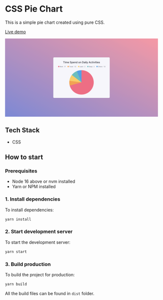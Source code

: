 # CSS Pie Chart

This is a simple pie chart created using pure CSS.

[Live demo](https://icelam.github.io/just-for-fun/css-pie-chart/)

![Screenshot](./screenshot.png)

## Tech Stack

- CSS

## How to start

### Prerequisites

- Node 16 above or nvm installed
- Yarn or NPM installed

### 1. Install dependencies

To install dependencies:

```bash
yarn install
```

### 2. Start development server

To start the development server:

```bash
yarn start
```

### 3. Build production

To build the project for production:

```bash
yarn build
```

All the build files can be found in `dist` folder.
